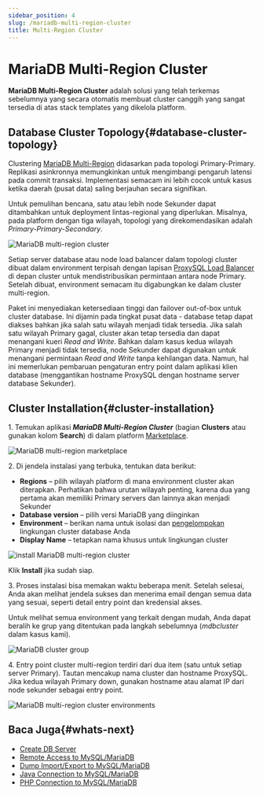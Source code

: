 ```yaml
---
sidebar_position: 4
slug: /mariadb-multi-region-cluster
title: Multi-Region Cluster
---
```

# MariaDB Multi-Region Cluster

**MariaDB Multi-Region Cluster** adalah solusi yang telah terkemas sebelumnya yang secara otomatis membuat cluster canggih yang sangat tersedia di atas stack templates yang dikelola platform.

## Database Cluster Topology{#database-cluster-topology}

Clustering [MariaDB Multi-Region](<https://github.com/jelastic-jps/mysql-multiregion>) didasarkan pada topologi Primary-Primary. Replikasi asinkronnya memungkinkan untuk mengimbangi pengaruh latensi pada commit transaksi. Implementasi semacam ini lebih cocok untuk kasus ketika daerah (pusat data) saling berjauhan secara signifikan.

Untuk pemulihan bencana, satu atau lebih node Sekunder dapat ditambahkan untuk deployment lintas-regional yang diperlukan. Misalnya, pada platform dengan tiga wilayah, topologi yang direkomendasikan adalah _Primary-Primary-Secondary_.

![MariaDB multi-region cluster](#)

Setiap server database atau node load balancer dalam topologi cluster dibuat dalam environment terpisah dengan lapisan [ProxySQL Load Balancer](<https://www.proxysql.com/>) di depan cluster untuk mendistribusikan permintaan antara node Primary. Setelah dibuat, environment semacam itu digabungkan ke dalam cluster multi-region.

Paket ini menyediakan ketersediaan tinggi dan failover out-of-box untuk cluster database. Ini dijamin pada tingkat pusat data - database tetap dapat diakses bahkan jika salah satu wilayah menjadi tidak tersedia. Jika salah satu wilayah Primary gagal, cluster akan tetap tersedia dan dapat menangani kueri _Read and Write_. Bahkan dalam kasus kedua wilayah Primary menjadi tidak tersedia, node Sekunder dapat digunakan untuk menangani permintaan _Read and Write_ tanpa kehilangan data. Namun, hal ini memerlukan pembaruan pengaturan entry point dalam aplikasi klien database (menggantikan hostname ProxySQL dengan hostname server database Sekunder).

## Cluster Installation{#cluster-installation}

1\. Temukan aplikasi _**MariaDB Multi-Region Cluster**_ (bagian **Clusters** atau gunakan kolom **Search**) di dalam platform [Marketplace](<https://docs.dewacloud.com/docs/marketplace/>).

![MariaDB multi-region marketplace](#)

2\. Di jendela instalasi yang terbuka, tentukan data berikut:

  * **Regions** – pilih wilayah platform di mana environment cluster akan diterapkan. Perhatikan bahwa urutan wilayah penting, karena dua yang pertama akan memiliki Primary servers dan lainnya akan menjadi Sekunder
  * **Database version** – pilih versi MariaDB yang diinginkan
  * **Environment** – berikan nama untuk isolasi dan [pengelompokan](<https://docs.dewacloud.com/docs/environment-groups/>) lingkungan cluster database Anda
  * **Display Name** – tetapkan nama khusus untuk lingkungan cluster

![install MariaDB multi-region cluster](#)

Klik **Install** jika sudah siap.

3\. Proses instalasi bisa memakan waktu beberapa menit. Setelah selesai, Anda akan melihat jendela sukses dan menerima email dengan semua data yang sesuai, seperti detail entry point dan kredensial akses.

Untuk melihat semua environment yang terkait dengan mudah, Anda dapat beralih ke grup yang ditentukan pada langkah sebelumnya (_mdbcluster_ dalam kasus kami).

![MariaDB cluster group](#)

4\. Entry point cluster multi-region terdiri dari dua item (satu untuk setiap server Primary). Tautan mencakup nama cluster dan hostname ProxySQL. Jika kedua wilayah Primary down, gunakan hostname atau alamat IP dari node sekunder sebagai entry point.

![MariaDB multi-region cluster environments](#)

## Baca Juga{#whats-next}

  * [Create DB Server](<https://docs.dewacloud.com/docs/database-hosting/>)
  * [Remote Access to MySQL/MariaDB](<https://docs.dewacloud.com/docs/remote-access-mysql/>)
  * [Dump Import/Export to MySQL/MariaDB](<https://docs.dewacloud.com/docs/dump-import-export-to-mysql/>)
  * [Java Connection to MySQL/MariaDB](<https://docs.dewacloud.com/docs/connection-to-mysql/>)
  * [PHP Connection to MySQL/MariaDB](<https://docs.dewacloud.com/docs/connection-to-mysql-php/>)